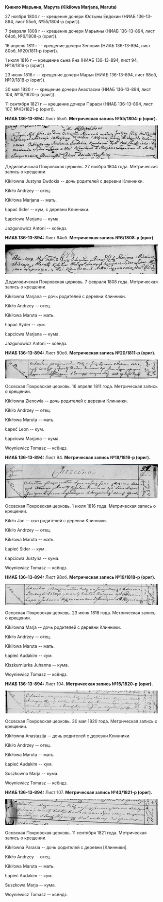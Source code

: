 **Кикило Марьяна, Марута (Kikiłowa Marjana, Maruta)**

27 ноября 1804 г -- крещение дочери Юстыны Евдокии (НИАБ 136-13-894,
лист 55об, №55/1804-р (ориг)).

7 февраля 1808 г -- крещение дочери Марьяны (НИАБ 136-13-894, лист 64об,
№6/1808-р (ориг)).

16 апреля 1811 г -- крещение дочери Зеновии (НИАБ 136-13-894, лист 80об,
№20/1811-р (ориг)).

1 июля 1816 г -- крещение сына Яна (НИАБ 136-13-894, лист 94, №18/1816-р
(ориг)).

23 июня 1818 г -- крещение дочери Марьи (НИАБ 136-13-894, лист 98об,
№19/1818-р (ориг)).

30 мая 1820 г -- крещение дочери Анастасии (НИАБ 136-13-894, лист 104,
№15/1820-р (ориг)).

11 сентября 1821 г -- крещение дочери Параси (НИАБ 136-13-894, лист 107,
№43/1821-р (ориг)).

**НИАБ 136-13-894:** Лист 55об. **Метрическая запись №55/1804-р
(ориг).**

![](./media/98e708b0e20865e80fd3ab0424493302594951bd.png)

Дедиловичская Покровская церковь. 27 ноября 1804 года. Метрическая
запись о крещении.

Kikiłowna Justyna Ewdokia -- дочь родителей с деревни Клинники.

Kikiło Andrzey -- отец.

Kikiłowa Marjana -- мать.

Łapać Sider -- кум, с деревни Клинники.

Łapciowa Marjana -- кума.

Jazgunowicz Antoni -- ксёндз.

**НИАБ 136-13-894:** Лист 64об. **Метрическая запись №6/1808-р (ориг).**

![](./media/cf43493d7ffc611e64435b3e399e60fc1afee93e.png)

Дедиловичская Покровская церковь. 7 февраля 1808 года. Метрическая
запись о крещении.

Kikiłowna Marjana -- дочь родителей с деревни Клинники.

Kikiło Andrzey -- отец.

Kikiłowa Maruta -- мать.

Łapać Syder -- кум.

Łapciowa Marjana -- кума.

Jazgunowicz Antoni -- ксёндз.

**НИАБ 136-13-894:** Лист 80об. **Метрическая запись №20/1811-р
(ориг).**

![](./media/a7e52c3cb21c6e9fe764c43de22eb29655da043c.png)

Осовская Покровская церковь. 16 апреля 1811 года. Метрическая запись о
крещении.

Kikiłowna Zienowia -- дочь родителей с деревни Клинники.

Kikiło Andrzey -- отец.

Kikiłowa Maruta -- мать.

Łapeć Leon -- кум.

Łapciowa Marjana -- кума.

Woyniewicz Tomasz -- ксёндз.

**НИАБ 136-13-894:** Лист 94. **Метрическая запись №18/1816-р (ориг).**

![](./media/b13ce0c317870384dd4e1247a7cc341d93c7e54c.png)

Осовская Покровская церковь. 1 июля 1816 года. Метрическая запись о
крещении.

Kikiło Jan -- сын родителей с деревни Клинники.

Kikiło Andrzey -- отец.

Kikiłowa Maruta -- мать.

Łapieć Sider -- кум.

Łapciowa Justyna -- кума.

Woyniewicz Tomasz -- ксёндз.

**НИАБ 136-13-894:** Лист 98об. **Метрическая запись №19/1818-р
(ориг).**

![](./media/4e38fd6f63d1d150dd11ad8e17421d378e3fde2c.png)

Осовская Покровская церковь. 23 июня 1818 года. Метрическая запись о
крещении.

Kikiłowna Marja -- дочь родителей с деревни Клинники.

Kikiło Andrzey -- отец.

Kikiłowa Maruta -- мать.

Łapieć Audakim -- кум.

Kiszkurniurka Juhanna -- кума.

Woyniewicz Tomasz -- ксёндз.

**НИАБ 136-13-894:** Лист 104. **Метрическая запись №15/1820-р (ориг).**

![](./media/4ff0f1fc1584e108160b4e046623964bed6f1fae.png)

Осовская Покровская церковь. 30 мая 1820 года. Метрическая запись о
крещении.

Kikiłowna Anastazija -- дочь родителей с деревни Клинники.

Kikiło Andrzey -- отец.

Kikiłowa Maruta -- мать.

Łapieć Audakim -- кум.

Suszkowna Marja -- кума.

Woyniewicz Tomasz -- ксёндз.

**НИАБ 136-13-894:** Лист 107. **Метрическая запись №43/1821-р (ориг).**

![](./media/157446c29dd190f28d76b65605e351daf60d576c.png)

Осовская Покровская церковь. 11 сентября 1821 года. Метрическая запись о
крещении.

Kikiłowna Parasia -- дочь родителей с деревни \[Клинники\].

Kikiło Andrzey -- отец.

Kikiłowa Maruta -- мать.

Łapieć Audakim -- кум.

Suszkowa Marja -- кума.

Woyniewicz Tomasz -- ксёндз.

